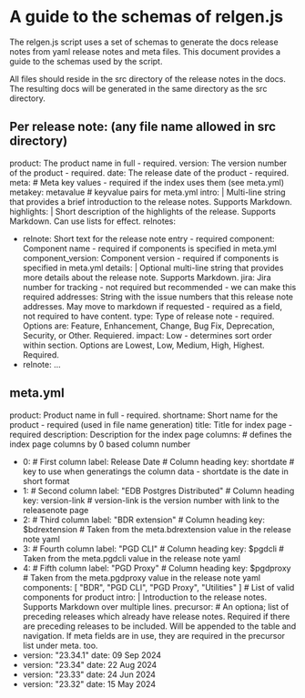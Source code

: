 # A guide to the schemas of relgen.js

The relgen.js script uses a set of schemas to generate the docs release notes from yaml release notes and meta files. This document provides a guide to the schemas used by the script.

All files should reside in the src directory of the release notes in the docs. The resulting docs will be generated in the same directory as the src directory.

## Per release note: (any file name allowed in src directory)

product: The product name in full - required.
version: The version number of the product - required.
date: The release date of the product - required.
meta: # Meta key values - required if the index uses them (see meta.yml)
    metakey: metavalue # keyvalue pairs for meta.yml
intro: |
  Multi-line string that provides a brief introduction to the release notes. Supports Markdown.
highlights: |
  Short description of the highlights of the release. Supports Markdown. Can use lists for effect.
relnotes: 
- relnote: Short text for the release note entry - required
  component: Component name - required if components is specified in meta.yml
  component_version: Component version - required if components is specified in meta.yml
  details: |
    Optional multi-line string that provides more details about the release note. Supports Markdown.
  jira: Jira number for tracking - not required but recommended - we can make this required
  addresses: String with the issue numbers that this release note addresses. May move to markdown if requested - required as a field, not required to have content.
  type: Type of release note - required. Options are: Feature,  Enhancement, Change, Bug Fix, Deprecation, Security, or Other. Requiered.
  impact: Low - determines sort order within section. Options are Lowest, Low, Medium, High, Highest. Required.
- relnote: ...

## meta.yml

product: Product name in full - required.
shortname: Short name for the product - required (used in file name generation)
title: Title for index page - required
description: Description for the index page
columns: # defines the index page columns by 0 based column number
- 0: # First column
  label: Release Date # Column heading
  key: shortdate # key to use when generatings the column data - shortdate is the date in short format
- 1: # Second column
  label: "EDB Postgres Distributed" # Column heading
  key: version-link # version-link is the version number with link to the releasenote page
- 2: # Third column
  label: "BDR extension" # Column heading
  key: $bdrextension # Taken from the meta.bdrextension value in the release note yaml
- 3: # Fourth column
  label: "PGD CLI" # Column heading
  key: $pgdcli # Taken from the meta.pgdcli value in the release note yaml
- 4: # Fifth column
  label: "PGD Proxy" # Column heading
  key: $pgdproxy # Taken from the meta.pgdproxy value in the release note yaml
components: [ "BDR", "PGD CLI", "PGD Proxy", "Utilities" ] # List of valid components for product
intro: |
  Introduction to the release notes. Supports Markdown over multiple lines.
precursor: # An optiona; list of preceding releases which already have release notes. Required if there are preceding releases to be included. Will be appended to the table and navigation. If meta fields are in use, they are required in the precursor list under meta. too.
- version: "23.34.1"
  date:  09 Sep 2024
- version: "23.34"
  date:  22 Aug 2024
- version: "23.33"
  date:  24 Jun 2024
- version: "23.32"
  date:  15 May 2024




